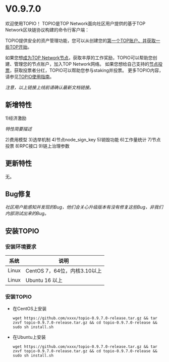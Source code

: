 # V0.9.7.0

欢迎使用TOPIO！
TOPIO是TOP Network面向社区用户提供的基于TOP Network区块链协议构建的命令行客户端：

TOPIO提供安全的资产管理功能，您可以从创建您的[第一个TOP账户、并获取一些TOP开始](http://192.168.30.12/#/docs-cn/GetStartedonTOPNetwork/ReceiveandSendTOP)。

如果您想[成为TOP Network节点](http://192.168.30.12/#/docs-cn/GetStartedonTOPNetwork/BecomeTOPNetworkNode/Overview)，获取丰厚的工作奖励，TOPIO可以帮助您创建、管理您的节点账户，加入TOP Network网络。
如果您想给自己支持的[节点投票](http://192.168.30.12/#/docs-cn/GetStartedonTOPNetwork/VoteonNodes)，获取投票者分红，TOPIO可以帮助您参与staking并投票。
更多TOPIO内容，请参见[TOPIO使用指南](http://192.168.30.12/#/docs-cn/Tools/TOPIO//Overview)。

*注意，以上链接上线前请确认最新文档链接。*

## 新增特性

1)经济激励

*特性简要描述*

2)费用模型
3)选举机制
4)节点node_sign_key
5)销毁功能
6)工作量统计
7)节点投票
8)RPC接口
9)链上治理参数

## 更新特性

无。

## Bug修复

*社区用户能感知并发现的Bug，他们会关心升级版本有没有修复这些Bug，非我们内部测试出来的Bug。*

## 安装TOPIO

### 安装环境要求

| 系统  | 说明                         |
| ----- | ---------------------------- |
| Linux | CentOS 7，64位，内核3.10以上 |
| Linux | Ubuntu 16 以上 

### 安装TOPIO

* 在CentOS上安装

  ```
  wget https://github.com/xxxx/topio-0.9.7.0-release.tar.gz && tar zxvf topio-0.9.7.0-release.tar.gz && cd topio-0.9.7.0-release && sudo sh install.sh
  ```

* 在Ubuntu上安装

  ```
  wget https://github.com/xxxx/topio-0.9.7.0-release.tar.gz && tar zxvf topio-0.9.7.0-release.tar.gz && cd topio-0.9.7.0-release && sudo sh install.sh
  ```
